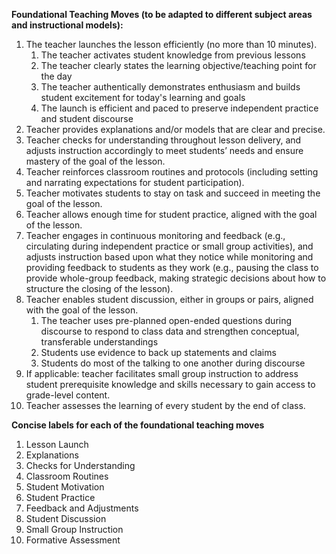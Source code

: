 **Foundational Teaching Moves (to be adapted to different subject areas and instructional models):** 

1. The teacher launches the lesson efficiently (no more than 10 minutes).  
   1. The teacher activates student knowledge from previous lessons   
   2. The teacher clearly states the learning objective/teaching point for the day  
   3.  The teacher authentically demonstrates enthusiasm and builds student excitement for today's learning and goals  
   4. The launch is efficient and paced to preserve independent practice and student discourse  
2. Teacher provides explanations and/or models that are clear and precise.  
3. Teacher checks for understanding throughout lesson delivery, and adjusts instruction accordingly to meet students’ needs and ensure mastery of the goal of the lesson.   
4. Teacher reinforces classroom routines and protocols (including setting and narrating expectations for student participation).   
5. Teacher motivates students to stay on task and succeed in meeting the goal of the lesson.  
6. Teacher allows enough time for student practice, aligned with the goal of the lesson.   
7. Teacher engages in continuous monitoring and feedback (e.g., circulating during independent practice or small group activities), and adjusts instruction based upon what they notice while monitoring and providing feedback to students as they work (e.g., pausing the class to provide whole-group feedback, making strategic decisions about how to structure the closing of the lesson).  
8. Teacher enables student discussion, either in groups or pairs, aligned with the goal of the lesson.  
   1. The teacher uses pre-planned open-ended questions during discourse to respond to class data and strengthen conceptual, transferable understandings    
   2. Students use evidence to back up statements and claims  
   3. Students do most of the talking to one another during discourse   
9. If applicable: teacher facilitates small group instruction to address student prerequisite knowledge and skills necessary to gain access to grade-level content.  
10. Teacher assesses the learning of every student by the end of class. 

**Concise labels for each of the foundational teaching moves**

1. Lesson Launch  
2. Explanations  
3. Checks for Understanding  
4. Classroom Routines  
5. Student Motivation  
6. Student Practice  
7. Feedback and Adjustments  
8. Student Discussion  
9. Small Group Instruction  
10. Formative Assessment